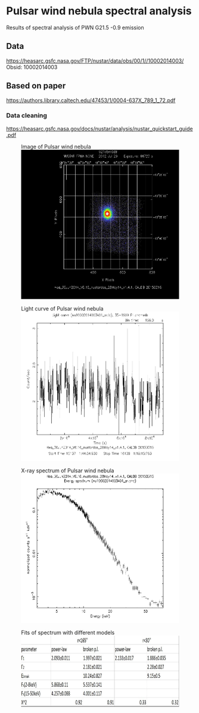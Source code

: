 # Pulsar wind nebula spectral analysis

Results of spectral analysis of PWN G21.5 -0.9 emission


## Data
https://heasarc.gsfc.nasa.gov/FTP/nustar/data/obs/00/1//10002014003/
Obsid: 10002014003

## Based on paper
https://authors.library.caltech.edu/47453/1/0004-637X_789_1_72.pdf

### Data cleaning
https://heasarc.gsfc.nasa.gov/docs/nustar/analysis/nustar_quickstart_guide.pdf

<figure>
  <figtitle>Image of Pulsar wind nebula</figtitle>
  <img src="./arcsec 165/nu10002014003A01_im.gif" width="500" height="400">
</figure>

<figure>
  <figtitle>Light curve of Pulsar wind nebula</figtitle>
  <img src="./arcsec 165/nu10002014003A01_lc.gif" width="500" height="400">
</figure>

<figure>
  <figtitle>X-ray spectrum of Pulsar wind nebula</figtitle>
  <img src="./arcsec 165/nu10002014003A01_ph.gif" width="500" height="400">
</figure>


<figure>
  <figtitle>Fits of spectrum with different models</figtitle>
  <img src="./ApproxRes_mine.jpg" width="750" height="190">
</figure>
